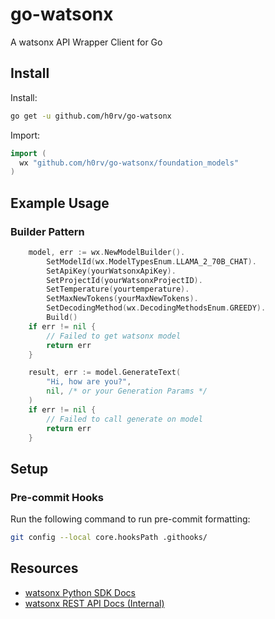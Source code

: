 # go-watsonx

A watsonx API Wrapper Client for Go

## Install

Install:

```sh
go get -u github.com/h0rv/go-watsonx
```

Import:

```go
import (
  wx "github.com/h0rv/go-watsonx/foundation_models"
)
```

## Example Usage

### Builder Pattern

```go
	model, err := wx.NewModelBuilder().
		SetModelId(wx.ModelTypesEnum.LLAMA_2_70B_CHAT).
		SetApiKey(yourWatsonxApiKey).
		SetProjectId(yourWatsonxProjectID).
		SetTemperature(yourtemperature).
		SetMaxNewTokens(yourMaxNewTokens).
		SetDecodingMethod(wx.DecodingMethodsEnum.GREEDY).
		Build()
	if err != nil {
		// Failed to get watsonx model
		return err
	}

	result, err := model.GenerateText(
		"Hi, how are you?",
		nil, /* or your Generation Params */
	)
	if err != nil {
		// Failed to call generate on model
		return err
	}
```

## Setup

### Pre-commit Hooks

Run the following command to run pre-commit formatting:

```sh
git config --local core.hooksPath .githooks/
```

## Resources

- [watsonx Python SDK Docs](https://ibm.github.io/watson-machine-learning-sdk)
- [watsonx REST API Docs (Internal)](https://test.cloud.ibm.com/apidocs/watsonx-ai)
